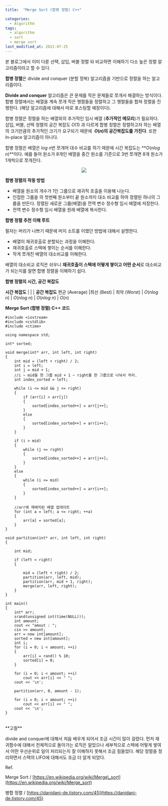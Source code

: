 ```yaml
---
title:  "Merge Sort (합병 정렬) C++"

categories:
  - Algorithm
tags:
  - algorithm
  - sort
  - merge sort
last_modified_at: 2021-07-25
---
```


<script type="text/x-mathjax-config">MathJax.Hub.Config({ tex2jax: {inlineMath: [['$','$'], ['\\(','\\)']]} });</script><script src="https://cdnjs.cloudflare.com/ajax/libs/mathjax/2.7.5/latest.js?config=TeX-MML-AM_CHTML"></script>

본 블로그에서 이미 다룬 선택, 삽입, 버블 정렬 돠 비교하면 이해하기 다소 높은 정렬 알고리즘이라고 할 수 있다.

**합병 정렬**은 divide and conquer (분할 정복) 알고리즘을 기반으로 정렬을 하는 알고리즘이다.

**Divide and conquer** 알고리즘은 큰 문제를 작은 문제들로 쪼개서 해결하는 방식이다. 합병 정렬에서는 배열을 계속 쪼개 작은 행렬들을 정렬하고 그 행렬들을 합쳐 정렬을 진행한다. (해당 알고리즘에 대해서 따로 포스팅할 예정이다).

합병 정렬은 정렬을 하는 배열외의 추가적인 임시 배열 (**추가적인 메모리**)가 필요하다. 삽입, 버블, 선택 정렬의 공간 복잡도 $O$($1$) 과 다르게 합병 정렬은 정렬하고자 하는 배열의 크기만큼의 추가적인 크기가 요구되기 때문에  **$O$($n$)의 공간복잡도를 가진다**. 또한 In-place 알고리즘이 아니다.

합병 정렬은 배열은 $log$ $n$번 쪼개어 대수 비교를 하기 때문에 시간 복잡도는 **$O$($nlog$ $n$)**이다. 예를 들어 원소가 8개인 배열을 중간 원소를 기준으로 3번 쪼개면 8개 원소가 1개씩으로 쪼개진다. 

<p align="center">
<img src="https://upload.wikimedia.org/wikipedia/commons/thumb/c/cc/Merge-sort-example-300px.gif/220px-Merge-sort-example-300px.gif">
</p>

**합병 정렬의 작동 방법**

-   배열을 원소의 개수가 1인 그룹으로 재귀적 호출을 이용해 나눈다. 
-   인접한 그룹을 의 첫번째 원소부터 끝 원소까지 대소 비교를 하여 정렬된 하나의 그룹을 만든다. 정렬된 새로운 그룹(배열)을 전역 변수 정수형 임시 배열에 저장한다. 
-   전역 변수 정수형 임시 배열을 원래 배열에 복사한다.

**합병 정렬 추천 이해 루트**

필자는 머리가 나쁘기 때문에 머지 소트를 이했던 방법에 대해서 설명한다.

-   배열이 재귀호출로 분할되는 과정을 이해한다.
-   재귀호출로 스택에 쌓이는 순서를 이해한다.
-   작게 쪼개진 배열의 대소비교를 이해한다.

배열의 대소비교 로직은 쉬우니 **재귀호출이 스택에 어떻게 쌓이고 어떤 순서**로 대소비교가 되는지를 알면 합병 정렬을 이해하기 쉽다.

**합병 정렬의 시간, 공간 복잡도**

**시간 복잡도** | | | **공간 복잡도**
편균 (Average) |최선 (Best) | 최악 (Worst) |
$O$($nlog$ $n$) | $O$($nlog$ $n$) | $O$($nlog$ $n$) | $O$($n$)

**Merge Sort (합병 정렬) C++ 코드**

```
#include <iostream>
#include <cstdlib>
#include <ctime>

using namespace std;

int* sorted;

void merge(int* arr, int left, int right)
{
	int mid = (left + right) / 2;
	int i = left;
	int j = mid + 1;
	//i ~ mid을 한 그룹 mid + 1 ~ right를 한 그룹으로 나눠서 처리.
	int index_sorted = left;

	while (i <= mid && j <= right)
	{
		if (arr[i] > arr[j])
		{
			sorted[index_sorted++] = arr[j++];
		}
		else
		{
			sorted[index_sorted++] = arr[i++];
		}
	}

	if (i > mid)
	{
		while (j <= right)
		{
			sorted[index_sorted++] = arr[j++];
		}
	}
	else
	{
		while (i <= mid)
		{
			sorted[index_sorted++] = arr[i++];
		}
	}

	//arr에 재배치된 배열 업데이트
	for (int a = left; a <= right; ++a)
	{
		arr[a] = sorted[a];
	}
}

void partition(int* arr, int left, int right)
{
	
	int mid;

	if (left < right)
	{
		
		mid = (left + right) / 2;
		partition(arr, left, mid);
		partition(arr, mid + 1, right);
		merge(arr, left, right);
	}
}

int main()
{
	int* arr;
	srand(unsigned int(time(NULL)));
	int amount;
	cout << "amout : ";
	cin >> amount;
	arr = new int[amount];
	sorted = new int[amount];
	int i;
	for (i = 0; i < amount; ++i)
	{
		arr[i] = rand() % 10;
		sorted[i] = 0;
	}

	for (i = 0; i < amount; ++i)
		cout << arr[i] << "	";
	cout << '\n';

	partition(arr, 0, amount - 1);

	for (i = 0; i < amount; ++i)
		cout << arr[i] << "	";
	cout << '\n';
}
```

<br/>
**고찰**

divide and conquer에 대해서 처음 배우게 되어서 조금 시간이 많이 걸렸다. 먼저 재귀함수에 대해서 전체적으로 돌아가는 로직은 알았으나 세부적으로 스택에 어떻게 쌓여서 어떤 우선순위로 일이 처리되는지 잘 이해하지 못해서 조금 힘들었다. 해당 정렬을 정리하면서 스택의 LIFO에 대해서도 조금 더 알게 되었다. 

Ref.

Merge Sort / [https://en.wikipedia.org/wiki/Merge\_sort](https://en.wikipedia.org/wiki/Merge_sort)

병합 정렬 / [https://danidani-de.tistory.com/45](https://danidani-de.tistory.com/45)
